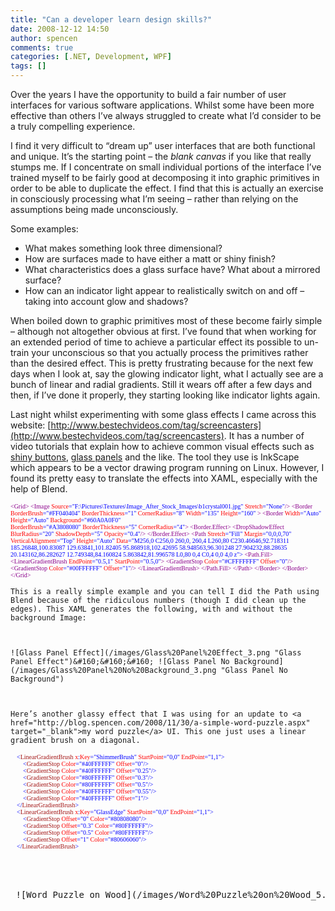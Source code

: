 ```yaml
---
title: "Can a developer learn design skills?"
date: 2008-12-12 14:50
author: spencen
comments: true
categories: [.NET, Development, WPF]
tags: []
---
```



Over the years I have the opportunity to build a fair number of user interfaces for various software applications. Whilst some have been more effective than others I’ve always struggled to create what I’d consider to be a truly compelling experience.
  

I find it very difficult to “dream up” user interfaces that are both functional and unique. It’s the starting point – the *blank canvas* if you like that really stumps me. If I concentrate on small individual portions of the interface I’ve trained myself to be fairly good at decomposing it into graphic primitives in order to be able to duplicate the effect. I find that this is actually an exercise in consciously processing what I’m seeing – rather than relying on the assumptions being made unconsciously.
  

Some examples:
  

*   What makes something look three dimensional? 
*   How are surfaces made to have either a matt or shiny finish? 
*   What characteristics does a glass surface have? What about a mirrored surface? 
*   How can an indicator light appear to realistically switch on and off – taking into account glow and shadows?   

When boiled down to graphic primitives most of these become fairly simple – although not altogether obvious at first. I’ve found that when working for an extended period of time to achieve a particular effect its possible to un-train your unconscious so that you actually process the primitives rather than the desired effect. This is pretty frustrating because for the next few days when I look at, say the glowing indicator light, what I actually see are a bunch of linear and radial gradients. Still it wears off after a few days and then, if I’ve done it properly, they starting looking like indicator lights again.
  

Last night whilst experimenting with some glass effects I came across this website: [http://www.bestechvideos.com/tag/screencasters](http://www.bestechvideos.com/tag/screencasters). It has a number of video tutorials that explain how to achieve common visual effects such as <a href="http://www.bestechvideos.com/2008/07/05/screencasters-episode-017-glass-button-effect-redux" target="_blank">shiny buttons</a>, <a href="http://www.bestechvideos.com/2008/10/01/screencasters-episode-072-glass-panels" target="_blank">glass panels</a> and the like. The tool they use is InkScape which appears to be a vector drawing program running on Linux. However, I found its pretty easy to translate the effects into XAML, especially with the help of Blend.
  

<font face="Verdana" size="1">  </font><font size="1"><font face="Verdana"><span style="color: rgb(139,0,139)">&lt;Grid&gt;
&lt;Image </span><span style="color: rgb(255,0,0)">Source</span><span style="color: rgb(0,0,255)">=&quot;F:\Pictures\Textures\Image_After_Stock_Images\b1crystal001.jpg&quot; </span><span style="color: rgb(255,0,0)">Stretch</span><span style="color: rgb(0,0,255)">=&quot;None&quot;</span></font></font><font size="1"><font face="Verdana"><span style="color: rgb(139,0,139)">/&gt;
&lt;Border </span><span style="color: rgb(255,0,0)">BorderBrush</span><span style="color: rgb(0,0,255)">=&quot;#FF040404&quot; </span><span style="color: rgb(255,0,0)">BorderThickness</span><span style="color: rgb(0,0,255)">=&quot;1&quot; </span><span style="color: rgb(255,0,0)">CornerRadius</span><span style="color: rgb(0,0,255)">=&quot;8&quot; </span><span style="color: rgb(255,0,0)">Width</span><span style="color: rgb(0,0,255)">=&quot;135&quot; </span><span style="color: rgb(255,0,0)">Height</span><span style="color: rgb(0,0,255)">=&quot;160&quot; </span></font></font><font size="1"><font face="Verdana"><span style="color: rgb(139,0,139)">&gt;
&lt;Border </span><span style="color: rgb(255,0,0)">Width</span><span style="color: rgb(0,0,255)">=&quot;Auto&quot; </span><span style="color: rgb(255,0,0)">Height</span><span style="color: rgb(0,0,255)">=&quot;Auto&quot; </span><span style="color: rgb(255,0,0)">Background</span></font></font><font size="1"><font face="Verdana"><span style="color: rgb(0,0,255)">=&quot;#60A0A0F0&quot;   
                  </span><span style="color: rgb(255,0,0)">BorderBrush</span><span style="color: rgb(0,0,255)">=&quot;#A3808080&quot; </span><span style="color: rgb(255,0,0)">BorderThickness</span><span style="color: rgb(0,0,255)">=&quot;5&quot; </span><span style="color: rgb(255,0,0)">CornerRadius</span><span style="color: rgb(0,0,255)">=&quot;4&quot;</span></font></font><font size="1"><font face="Verdana"><span style="color: rgb(139,0,139)">&gt;
&lt;Border.Effect&gt;
&lt;DropShadowEffect </span><span style="color: rgb(255,0,0)">BlurRadius</span><span style="color: rgb(0,0,255)">=&quot;20&quot; </span><span style="color: rgb(255,0,0)">ShadowDepth</span><span style="color: rgb(0,0,255)">=&quot;5&quot; </span><span style="color: rgb(255,0,0)">Opacity</span><span style="color: rgb(0,0,255)">=&quot;0.4&quot;</span></font></font><font size="1"><font face="Verdana"><span style="color: rgb(139,0,139)">/&gt;
&lt;/Border.Effect&gt;
&lt;Path </span><span style="color: rgb(255,0,0)">Stretch</span><span style="color: rgb(0,0,255)">=&quot;Fill&quot; </span><span style="color: rgb(255,0,0)">Margin</span><span style="color: rgb(0,0,255)">=&quot;0,0,0,70&quot; </span><span style="color: rgb(255,0,0)">VerticalAlignment</span><span style="color: rgb(0,0,255)">=&quot;Top&quot; </span><span style="color: rgb(255,0,0)">Height</span></font></font><font size="1"><font face="Verdana"><span style="color: rgb(0,0,255)">=&quot;Auto&quot;
</span><span style="color: rgb(255,0,0)">Data</span></font></font><span style="color: rgb(0,0,255)"><font face="Verdana" size="1">=&quot;M256,0
</font></span><span style="color: rgb(139,0,139)"><font face="Verdana" color="#0000ff" size="1">C256,0 260,0, 260,4
L260,80
C230.46646,92.718311 185.26848,100.83087 129.63841,101.82405
95.868918,102.42695 58.948563,96.301248 27.904232,88.28635
20.143162,86.282627 12.749348,84.160824 5.863842,81.996578
L0,80 0,4
C0,4 0,0 4,0 z</font></span><span style="color: rgb(0,0,255)"><font face="Verdana" size="1">&quot;&gt;
</font></span><font size="1"><font face="Verdana"><span style="color: rgb(139,0,139)">&lt;Path.Fill&gt;
&lt;LinearGradientBrush </span><span style="color: rgb(255,0,0)">EndPoint</span><span style="color: rgb(0,0,255)">=&quot;0.5,1&quot; </span><span style="color: rgb(255,0,0)">StartPoint</span><span style="color: rgb(0,0,255)">=&quot;0.5,0&quot;</span></font></font><font size="1"><font face="Verdana"><span style="color: rgb(139,0,139)">&gt;
&lt;GradientStop </span><span style="color: rgb(255,0,0)">Color</span><span style="color: rgb(0,0,255)">=&quot;#CFFFFFFF&quot; </span><span style="color: rgb(255,0,0)">Offset</span><span style="color: rgb(0,0,255)">=&quot;0&quot;</span></font></font><font size="1"><font face="Verdana"><span style="color: rgb(139,0,139)">/&gt;
&lt;GradientStop </span><span style="color: rgb(255,0,0)">Color</span><span style="color: rgb(0,0,255)">=&quot;#00FFFFFF&quot; </span><span style="color: rgb(255,0,0)">Offset</span><span style="color: rgb(0,0,255)">=&quot;1&quot;</span></font></font><span style="color: rgb(139,0,139)"><font face="Verdana" size="1">/&gt;
&lt;/LinearGradientBrush&gt;
&lt;/Path.Fill&gt;
&lt;/Path&gt;
&lt;/Border&gt;
&lt;/Border&gt;
&lt;/Grid&gt;</font></span></pre>
<a href="http://11011.net/software/vspaste"></a>

    
    This is a really simple example and you can tell I did the Path using Blend because of the ridiculous numbers (though I did clean up the edges). This XAML generates the following, with and without the background Image:
    

    
    ![Glass Panel Effect](/images/Glass%20Panel%20Effect_3.png "Glass Panel Effect")&#160;&#160;&#160; ![Glass Panel No Background](/images/Glass%20Panel%20No%20Background_3.png "Glass Panel No Background")
    

    
    Here’s another glassy effect that I was using for an update to <a href="http://blog.spencen.com/2008/11/30/a-simple-word-puzzle.aspx" target="_blank">my word puzzle</a> UI. This one just uses a linear gradient brush on a diagonal.
    
<pre class="code"><font size="1"><font face="Verdana"><span style="color: rgb(163,21,21)">    </span><span style="color: rgb(0,0,255)">&lt;</span><span style="color: rgb(163,21,21)">LinearGradientBrush</span><span style="color: rgb(255,0,0)"> x</span><span style="color: rgb(0,0,255)">:</span><span style="color: rgb(255,0,0)">Key</span><span style="color: rgb(0,0,255)">=&quot;ShimmerBrush&quot;</span><span style="color: rgb(255,0,0)"> StartPoint</span><span style="color: rgb(0,0,255)">=&quot;0,0&quot;</span><span style="color: rgb(255,0,0)"> EndPoint</span></font></font><font size="1"><font face="Verdana"><span style="color: rgb(0,0,255)">=&quot;1,1&quot;&gt;
</span><span style="color: rgb(163,21,21)">        </span><span style="color: rgb(0,0,255)">&lt;</span><span style="color: rgb(163,21,21)">GradientStop</span><span style="color: rgb(255,0,0)"> Color</span><span style="color: rgb(0,0,255)">=&quot;#40FFFFFF&quot;</span><span style="color: rgb(255,0,0)"> Offset</span></font></font><font size="1"><font face="Verdana"><span style="color: rgb(0,0,255)">=&quot;0&quot;/&gt;
</span><span style="color: rgb(163,21,21)">        </span><span style="color: rgb(0,0,255)">&lt;</span><span style="color: rgb(163,21,21)">GradientStop</span><span style="color: rgb(255,0,0)"> Color</span><span style="color: rgb(0,0,255)">=&quot;#40FFFFFF&quot;</span><span style="color: rgb(255,0,0)"> Offset</span></font></font><font size="1"><font face="Verdana"><span style="color: rgb(0,0,255)">=&quot;0.25&quot;/&gt;
</span><span style="color: rgb(163,21,21)">        </span><span style="color: rgb(0,0,255)">&lt;</span><span style="color: rgb(163,21,21)">GradientStop</span><span style="color: rgb(255,0,0)"> Color</span><span style="color: rgb(0,0,255)">=&quot;#80FFFFFF&quot;</span><span style="color: rgb(255,0,0)"> Offset</span></font></font><font size="1"><font face="Verdana"><span style="color: rgb(0,0,255)">=&quot;0.3&quot;/&gt;
</span><span style="color: rgb(163,21,21)">        </span><span style="color: rgb(0,0,255)">&lt;</span><span style="color: rgb(163,21,21)">GradientStop</span><span style="color: rgb(255,0,0)"> Color</span><span style="color: rgb(0,0,255)">=&quot;#80FFFFFF&quot;</span><span style="color: rgb(255,0,0)"> Offset</span></font></font><font size="1"><font face="Verdana"><span style="color: rgb(0,0,255)">=&quot;0.5&quot;/&gt;
</span><span style="color: rgb(163,21,21)">        </span><span style="color: rgb(0,0,255)">&lt;</span><span style="color: rgb(163,21,21)">GradientStop</span><span style="color: rgb(255,0,0)"> Color</span><span style="color: rgb(0,0,255)">=&quot;#40FFFFFF&quot;</span><span style="color: rgb(255,0,0)"> Offset</span></font></font><font size="1"><font face="Verdana"><span style="color: rgb(0,0,255)">=&quot;0.55&quot;/&gt;
</span><span style="color: rgb(163,21,21)">        </span><span style="color: rgb(0,0,255)">&lt;</span><span style="color: rgb(163,21,21)">GradientStop</span><span style="color: rgb(255,0,0)"> Color</span><span style="color: rgb(0,0,255)">=&quot;#40FFFFFF&quot;</span><span style="color: rgb(255,0,0)"> Offset</span></font></font><font size="1"><font face="Verdana"><span style="color: rgb(0,0,255)">=&quot;1&quot;/&gt;
</span><span style="color: rgb(163,21,21)">    </span><span style="color: rgb(0,0,255)">&lt;/</span><span style="color: rgb(163,21,21)">LinearGradientBrush</span></font></font><font size="1"><font face="Verdana"><span style="color: rgb(0,0,255)">&gt;
</span><span style="color: rgb(163,21,21)">    </span><span style="color: rgb(0,0,255)">&lt;</span><span style="color: rgb(163,21,21)">LinearGradientBrush</span><span style="color: rgb(255,0,0)"> x</span><span style="color: rgb(0,0,255)">:</span><span style="color: rgb(255,0,0)">Key</span><span style="color: rgb(0,0,255)">=&quot;GlassEdge&quot;</span><span style="color: rgb(255,0,0)"> StartPoint</span><span style="color: rgb(0,0,255)">=&quot;0,0&quot;</span><span style="color: rgb(255,0,0)"> EndPoint</span></font></font><font size="1"><font face="Verdana"><span style="color: rgb(0,0,255)">=&quot;1,1&quot;&gt;
</span><span style="color: rgb(163,21,21)">        </span><span style="color: rgb(0,0,255)">&lt;</span><span style="color: rgb(163,21,21)">GradientStop</span><span style="color: rgb(255,0,0)"> Offset</span><span style="color: rgb(0,0,255)">=&quot;0&quot;</span><span style="color: rgb(255,0,0)"> Color</span></font></font><font size="1"><font face="Verdana"><span style="color: rgb(0,0,255)">=&quot;#80808080&quot;/&gt;
</span><span style="color: rgb(163,21,21)">        </span><span style="color: rgb(0,0,255)">&lt;</span><span style="color: rgb(163,21,21)">GradientStop</span><span style="color: rgb(255,0,0)"> Offset</span><span style="color: rgb(0,0,255)">=&quot;0.3&quot;</span><span style="color: rgb(255,0,0)"> Color</span></font></font><font size="1"><font face="Verdana"><span style="color: rgb(0,0,255)">=&quot;#80FFFFFF&quot;/&gt;
</span><span style="color: rgb(163,21,21)">        </span><span style="color: rgb(0,0,255)">&lt;</span><span style="color: rgb(163,21,21)">GradientStop</span><span style="color: rgb(255,0,0)"> Offset</span><span style="color: rgb(0,0,255)">=&quot;0.5&quot;</span><span style="color: rgb(255,0,0)"> Color</span></font></font><font size="1"><font face="Verdana"><span style="color: rgb(0,0,255)">=&quot;#80FFFFFF&quot;/&gt;
</span><span style="color: rgb(163,21,21)">        </span><span style="color: rgb(0,0,255)">&lt;</span><span style="color: rgb(163,21,21)">GradientStop</span><span style="color: rgb(255,0,0)"> Offset</span><span style="color: rgb(0,0,255)">=&quot;1&quot;</span><span style="color: rgb(255,0,0)"> Color</span></font></font><font size="1"><font face="Verdana"><span style="color: rgb(0,0,255)">=&quot;#80606060&quot;/&gt;
</span><span style="color: rgb(163,21,21)">    </span><span style="color: rgb(0,0,255)">&lt;/</span><span style="color: rgb(163,21,21)">LinearGradientBrush</span><span style="color: rgb(0,0,255)">&gt;</span></font></font>

<a href="http://11011.net/software/vspaste"></a>


&#160;![Word Puzzle on Wood](/images/Word%20Puzzle%20on%20Wood_5.png "Word Puzzle on Wood")


